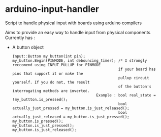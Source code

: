 # arduino-input-handler
Script to handle physical input with boards using arduino compilers

Aims to provide an easy way to handle input from physical components.
Currently has :
- A button object
  ```
  Input::Button my_button(int pin);
  my_button.Begin(PINMODE, int debouncing_timer); /* I strongly reccomend using INPUT_PULLUP for PINMODE
                                                  if your board has pins that support it or make the
                                                  pullup circuit yourself. If you do not, the result
                                                  of the button's interrogating methods are inverted.
                                        Example : bool real_state = !my_buttton.is_pressed();
                                                  bool actually_just_pressed = my_button.is_just_released();
                                                  bool actually_just_released = my_button.is_just_pressed();
  my_button.is_pressed();
  my_button.is_just_pressed();
  my_button.is_just_released();
  ```
